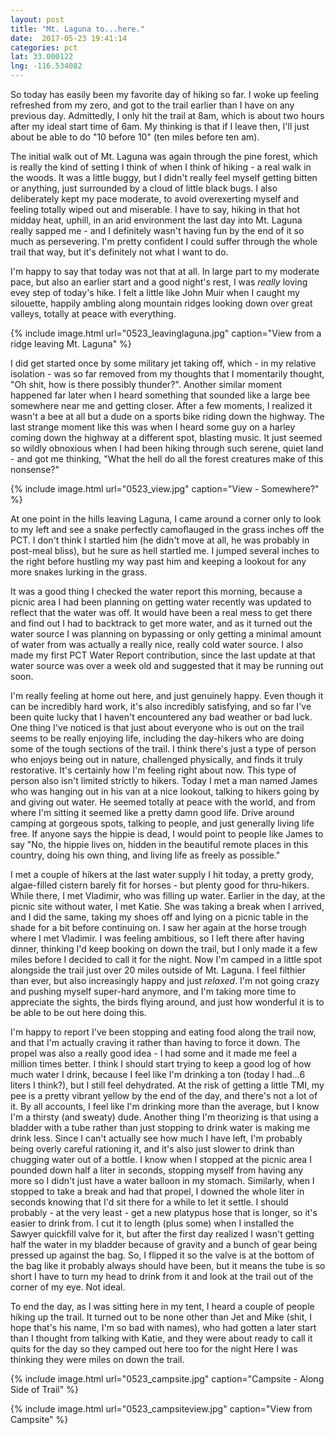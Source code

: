 ```yaml
---
layout: post
title: "Mt. Laguna to...here."
date:  2017-05-23 19:41:14
categories: pct
lat: 33.000122
lng: -116.534082 
---
```

So today has easily been my favorite day of hiking so far.  I woke up feeling refreshed from my zero, and got to the trail earlier than I have on any previous day.  Admittedly, I only hit the trail at 8am, which is about two hours after my ideal start time of 6am.  My thinking is that if I leave then, I'll just about be able to do "10 before 10" (ten miles before ten am).

The initial walk out of Mt. Laguna was again through the pine forest, which is really the kind of setting I think of when I think of hiking - a real walk in the woods.  It was a little buggy, but I didn't really feel myself getting bitten or anything, just surrounded by a cloud of little black bugs.  I also deliberately kept my pace moderate, to avoid overexerting myself and feeling totally wiped out and miserable.  I have to say, hiking in that hot midday heat, uphill, in an arid environment the last day into Mt. Laguna really sapped me - and I definitely wasn't having fun by the end of it so much as persevering.  I'm pretty confident I could suffer through the whole trail that way, but it's definitely not what I want to do.

I'm happy to say that today was not that at all.  In large part to my moderate pace, but also an earlier start and a good night's rest, I was *really* loving evey step of today's hike.  I felt a little like John Muir when I caught my silouette, happily ambling along mountain ridges looking down over great valleys, totally at peace with everything.

{% include image.html url="0523_leavinglaguna.jpg" caption="View from a ridge leaving Mt. Laguna" %}

I did get started once by some military jet taking off, which - in my relative isolation - was so far removed from my thoughts that I momentarily thought, "Oh shit, how is there possibly thunder?".  Another similar moment happened far later when I heard something that sounded like a large bee somewhere near me and getting closer.  After a few moments, I realized it wasn't a bee at all but a dude on a sports bike riding down the highway.  The last strange moment like this was when I heard some guy on a harley coming down the highway at a different spot, blasting music.  It just seemed so wildly obnoxious when I had been hiking through such serene, quiet land - and got me thinking, "What the hell do all the forest creatures make of this nonsense?"

{% include image.html url="0523_view.jpg" caption="View - Somewhere?" %}

At one point in the hills leaving Laguna, I came around a corner only to look to my left and see a snake perfectly camoflauged in the grass inches off the PCT.  I don't think I startled him (he didn't move at all, he was probably in post-meal bliss), but he sure as hell startled me.  I jumped several inches to the right before hustling my way past him and keeping a lookout for any more snakes lurking in the grass.

It was a good thing I checked the water report this morning, because a picnic area I had been planning on getting water recently was updated to reflect that the water was off.  It would have been a real mess to get there and find out I had to backtrack to get more water, and as it turned out the water source I was planning on bypassing or only getting a minimal amount of water from was actually a really nice, really cold water source.  I also made my first PCT Water Report contribution, since the last update at that water source was over a week old and suggested that it may be running out soon.

I'm really feeling at home out here, and just genuinely happy.  Even though it can be incredibly hard work, it's also incredibly satisfying, and so far I've been quite lucky that I haven't encountered any bad weather or bad luck.  One thing I've noticed is that just about everyone who is out on the trail seems to be really enjoying life, including the day-hikers who are doing some of the tough sections of the trail. I think there's just a type of person who enjoys being out in nature, challenged physically, and finds it truly restorative.  It's certainly how I'm feeling right about now.  This type of person also isn't limited strictly to hikers.  Today I met a man named James who was hanging out in his van at a nice lookout, talking to hikers going by and giving out water.  He seemed totally at peace with the world, and from where I'm sitting it seemed like a pretty damn good life.  Drive around camping at gorgeous spots, talking to people, and just generally living life free.  If anyone says the hippie is dead, I would point to people like James to say "No, the hippie lives on, hidden in the beautiful remote places in this country, doing his own thing, and living life as freely as possible."

I met a couple of hikers at the last water supply I hit today, a pretty grody, algae-filled cistern barely fit for horses - but plenty good for thru-hikers.  While there, I met Vladimir, who was filling up water.  Earlier in the day, at the picnic site without water, I met Katie.  She was taking a break when I arrived, and I did the same, taking my shoes off and lying on a picnic table in the shade for a bit before continuing on.  I saw her again at the horse trough where I met Vladimir.  I was feeling ambitious, so I left there after having dinner, thinking I'd keep booking on down the trail, but I only made it a few miles before I decided to call it for the night.  Now I'm camped in a little spot alongside the trail just over 20 miles outside of Mt. Laguna.  I feel filthier than ever, but also increasingly happy and just *relaxed*.  I'm not going crazy and pushing myself super-hard anymore, and I'm taking more time to appreciate the sights, the birds flying around, and just how wonderful it is to be able to be out here doing this.

I'm happy to report I've been stopping and eating food along the trail now, and that I'm actually craving it rather than having to force it down.  The propel was also a really good idea - I had some and it made me feel a million times better.  I think I should start trying to keep a good log of how much water I drink, because I feel like I'm drinking a ton (today I had...6 liters I think?), but I still feel dehydrated.  At the risk of getting a little TMI, my pee is a pretty vibrant yellow by the end of the day, and there's not a lot of it.  By all accounts, I feel like I'm drinking more than the average, but I know I'm a thirsty (and sweaty) dude.  Another thing I'm theorizing is that using a bladder with a tube rather than just stopping to drink water is making me drink less.  Since I can't actually see how much I have left, I'm probably being overly careful rationing it, and it's also just slower to drink than chugging water out of a bottle.  I know when I stopped at the picnic area I pounded down half a liter in seconds, stopping myself from having any more so I didn't just have a water balloon in my stomach.  Similarly, when I stopped to take a break and had that propel, I downed the whole liter in seconds knowing that I'd sit there for a while to let it settle.  I should probably - at the very least - get a new platypus hose that is longer, so it's easier to drink from.  I cut it to length (plus some) when I installed the Sawyer quickfill valve for it, but after the first day realized I wasn't getting half the water in my bladder because of gravity and a bunch of gear being pressed up against the bag.  So, I flipped it so the valve is at the bottom of the bag like it probably always should have been, but it means the tube is so short I have to turn my head to drink from it and look at the trail out of the corner of my eye.  Not ideal.

To end the day, as I was sitting here in my tent, I heard a couple of people hiking up the trail.  It turned out to be none other than Jet and Mike (shit, I hope that's his name, I'm so bad with names), who had gotten a later start than I thought from talking with Katie, and they were about ready to call it quits for the day so they camped out here too for the night  Here I was thinking they were miles on down the trail.

{% include image.html url="0523_campsite.jpg" caption="Campsite - Along Side of Trail" %}

{% include image.html url="0523_campsiteview.jpg" caption="View from Campsite" %}
